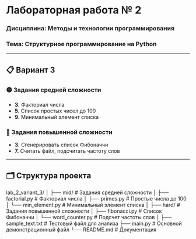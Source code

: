 # Лабораторная работа № 2
### Дисциплина: Методы и технологии программирования
### Тема: Структурное программирование на Python

---

## 📋 Вариант 3

### 🟡 Задания средней сложности
- **3.** Факториал числа
- **5.** Список простых чисел до 100  
- **9.** Минимальный элемент списка

### 🔴 Задания повышенной сложности
- **3.** Сгенерировать список Фибоначчи
- **7.** Считать файл, подсчитать частоту слов

---

## 🗂️ Структура проекта
lab_2_variant_3/
│
├── mid/ # Задания средней сложности
│ ├── factorial.py # Факториал числа
│ ├── primes.py # Простые числа до 100
│ └── min_element.py # Минимальный элемент списка
│
├── hard/ # Задания повышенной сложности
│ ├── fibonacci.py # Список Фибоначчи
│ └── word_counter.py # Подсчет частоты слов
│
├── sample_text.txt # Тестовый файл для анализа
├── main.py # Основной демонстрационный файл
└── README.md # Документация